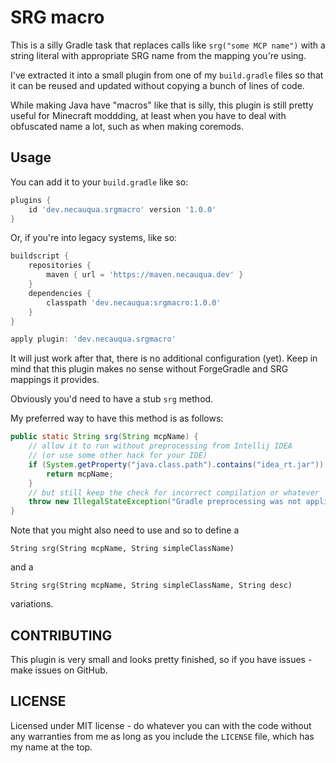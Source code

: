 # SRG macro

This is a silly Gradle task that replaces calls
like `srg("some MCP name")` with a string literal with
appropriate SRG name from the mapping you're using.

I've extracted it into a small plugin from one of
my `build.gradle` files so that it can be reused 
and updated without copying a bunch of lines of code.

While making Java have "macros" like that is silly,
this plugin is still pretty useful for Minecraft
moddding, at least when you have to deal with obfuscated
name a lot, such as when making coremods.

## Usage
You can add it to your `build.gradle` like so:
```groovy
plugins {
    id 'dev.necauqua.srgmacro' version '1.0.0'
}
```
Or, if you're into legacy systems, like so:
```groovy
buildscript {
    repositories {
        maven { url = 'https://maven.necauqua.dev' }
    }
    dependencies {
        classpath 'dev.necauqua:srgmacro:1.0.0'
    }
}

apply plugin: 'dev.necauqua.srgmacro'
```

It will just work after that, there is no additional
configuration (yet).
Keep in mind that this plugin makes no sense without
ForgeGradle and SRG mappings it provides.

Obviously you'd need to have a stub `srg` method.

My preferred way to have this method is as follows:
```java
public static String srg(String mcpName) {
    // allow it to run without preprocessing from Intellij IDEA
    // (or use some other hack for your IDE)
    if (System.getProperty("java.class.path").contains("idea_rt.jar")) {
        return mcpName;
    }
    // but still keep the check for incorrect compilation or whatever
    throw new IllegalStateException("Gradle preprocessing was not applied! Macro: srg(\"" + mcpName + "\")");
}
```

Note that you might also need to use and so to define a 

`String srg(String mcpName, String simpleClassName)`

and a

`String srg(String mcpName, String simpleClassName, String desc)`

variations.

## CONTRIBUTING
This plugin is very small and looks pretty finished,
so if you have issues - make issues on GitHub.

## LICENSE
Licensed under MIT license - do whatever you can with
the code without any warranties from me as long as
you include the `LICENSE` file, which has my name
at the top.
